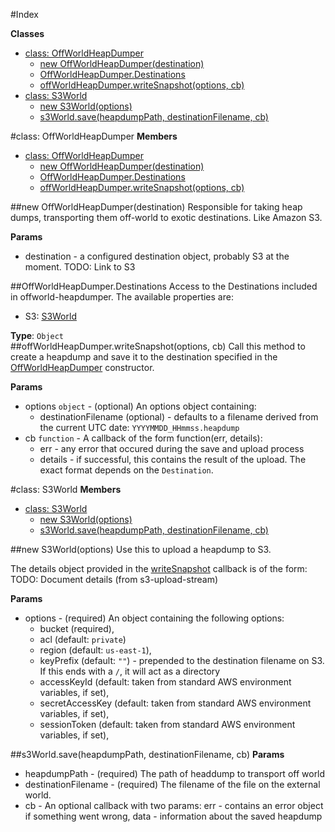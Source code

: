 #Index

**Classes**

* [class: OffWorldHeapDumper](#OffWorldHeapDumper)
  * [new OffWorldHeapDumper(destination)](#new_OffWorldHeapDumper)
  * [OffWorldHeapDumper.Destinations](#OffWorldHeapDumper.Destinations)
  * [offWorldHeapDumper.writeSnapshot(options, cb)](#OffWorldHeapDumper#writeSnapshot)
* [class: S3World](#S3World)
  * [new S3World(options)](#new_S3World)
  * [s3World.save(heapdumpPath, destinationFilename, cb)](#S3World#save)
 
<a name="OffWorldHeapDumper"></a>
#class: OffWorldHeapDumper
**Members**

* [class: OffWorldHeapDumper](#OffWorldHeapDumper)
  * [new OffWorldHeapDumper(destination)](#new_OffWorldHeapDumper)
  * [OffWorldHeapDumper.Destinations](#OffWorldHeapDumper.Destinations)
  * [offWorldHeapDumper.writeSnapshot(options, cb)](#OffWorldHeapDumper#writeSnapshot)

<a name="new_OffWorldHeapDumper"></a>
##new OffWorldHeapDumper(destination)
Responsible for taking heap dumps, transporting them off-world to exotic destinations. Like Amazon S3.

**Params**

- destination  - a configured destination object, probably S3 at the moment. TODO: Link to S3  

<a name="OffWorldHeapDumper.Destinations"></a>
##OffWorldHeapDumper.Destinations
Access to the Destinations included in offworld-heapdumper. The available properties are:
* S3: [S3World](#S3World)

**Type**: `Object`  
<a name="OffWorldHeapDumper#writeSnapshot"></a>
##offWorldHeapDumper.writeSnapshot(options, cb)
Call this method to create a heapdump and save it to the destination specified in the [OffWorldHeapDumper](#OffWorldHeapDumper)
constructor.

**Params**

- options `object` - (optional)  An options object containing:
    - destinationFilename (optional) - defaults to a filename derived from the current UTC date:
    `YYYYMMDD_HHmmss.heapdump`  
- cb `function` - A callback of the form function(err, details):
    - err - any error that occured during the save and upload process
    - details - if successful, this contains the result of the upload. The exact format depends on the `Destination`.  

<a name="S3World"></a>
#class: S3World
**Members**

* [class: S3World](#S3World)
  * [new S3World(options)](#new_S3World)
  * [s3World.save(heapdumpPath, destinationFilename, cb)](#S3World#save)

<a name="new_S3World"></a>
##new S3World(options)
Use this to upload a heapdump to S3.

The details object provided in the [writeSnapshot](#OffWorldHeapDumper#writeSnapshot) callback is of the form:
TODO: Document details (from s3-upload-stream)

**Params**

- options  - (required)
An object containing the following options:
    * bucket (required),
    * acl (default: `private`)
    * region (default: `us-east-1`),
    * keyPrefix (default: `""`) - prepended to the destination filename on S3. If this ends with a `/`,
    it will act as a directory
    * accessKeyId (default: taken from standard AWS environment variables, if set),
    * secretAccessKey (default: taken from standard AWS environment variables, if set),
    * sessionToken (default: taken from standard AWS environment variables, if set),  

<a name="S3World#save"></a>
##s3World.save(heapdumpPath, destinationFilename, cb)
**Params**

- heapdumpPath  - (required) The path of headdump to transport off world  
- destinationFilename  - (required) The filename of the file on the external world.  
- cb  - An optional callback with two params:
           err - contains an error object if something went wrong,
           data - information about the saved heapdump  

